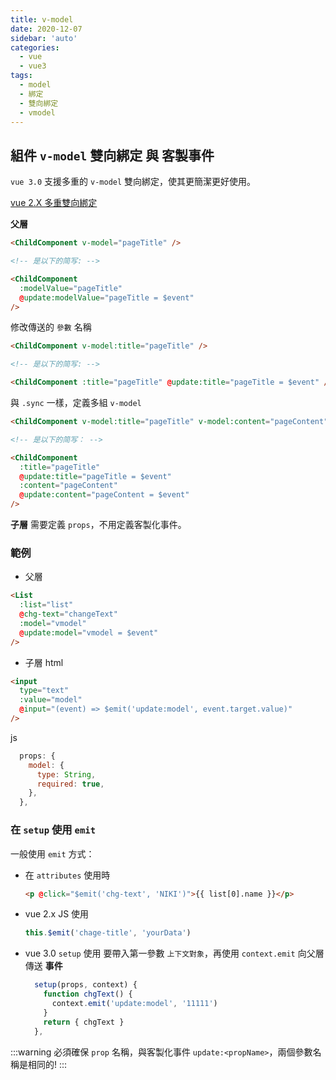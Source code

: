 ```yaml
---
title: v-model
date: 2020-12-07
sidebar: 'auto'
categories:
  - vue
  - vue3
tags:
  - model
  - 綁定
  - 雙向綁定
  - vmodel
---
```


## 組件 `v-model` 雙向綁定 與 客製事件

`vue 3.0` 支援多重的 `v-model` 雙向綁定，使其更簡潔更好使用。

[vue 2.X 多重雙向綁定 ](https://naikyding.github.io/book/vue/customEvent.html#%E9%9B%99%E5%90%91%E7%B6%81%E5%AE%9A-sync)

**父層**

```html
<ChildComponent v-model="pageTitle" />

<!-- 是以下的简写: -->

<ChildComponent
  :modelValue="pageTitle"
  @update:modelValue="pageTitle = $event"
/>
```

修改傳送的 `參數` 名稱

```html
<ChildComponent v-model:title="pageTitle" />

<!-- 是以下的简写: -->

<ChildComponent :title="pageTitle" @update:title="pageTitle = $event" />
```

與 `.sync` 一樣，定義多組 `v-model`

```html
<ChildComponent v-model:title="pageTitle" v-model:content="pageContent" />

<!-- 是以下的简写： -->

<ChildComponent
  :title="pageTitle"
  @update:title="pageTitle = $event"
  :content="pageContent"
  @update:content="pageContent = $event"
/>
```

**子層**
需要定義 `props`，不用定義客製化事件。

### **範例**

- 父層

```html
<List
  :list="list"
  @chg-text="changeText"
  :model="vmodel"
  @update:model="vmodel = $event"
/>
```

- 子層
  html

```html
<input
  type="text"
  :value="model"
  @input="(event) => $emit('update:model', event.target.value)"
/>
```

js

```js
  props: {
    model: {
      type: String,
      required: true,
    },
  },
```

### 在 `setup` 使用 `emit`

一般使用 `emit` 方式：

- 在 `attributes` 使用時

  ```html
  <p @click="$emit('chg-text', 'NIKI')">{{ list[0].name }}</p>
  ```

- vue 2.x JS 使用

  ```js
  this.$emit('chage-title', 'yourData')
  ```

- vue 3.0 `setup` 使用
  要帶入第一參數 `上下文對象`，再使用 `context.emit` 向父層傳送 **事件**
  ```js
    setup(props, context) {
      function chgText() {
        context.emit('update:model', '11111')
      }
      return { chgText }
    },
  ```

:::warning
必須確保 `prop` 名稱，與客製化事件 `update:<propName>`，兩個參數名稱是相同的!
:::

